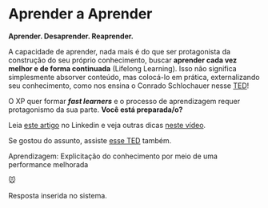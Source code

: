 # Aprender a Aprender



**Aprender. Desaprender. Reaprender.**

A capacidade de aprender, nada mais é do que ser protagonista da construção do seu próprio conhecimento, buscar **aprender cada vez melhor e de forma continuada** (Lifelong Learning). Isso não significa simplesmente absorver conteúdo, mas colocá-lo em prática, externalizando seu conhecimento, como nos ensina o Conrado Schlochauer nesse [TED](https://www.youtube.com/watch?v=_wfpqGBTad8)!


O XP quer formar ***fast learners*** e o processo de aprendizagem requer protagonismo da sua parte. **Você está preparada/o?** 

Leia [este artigo](https://www.linkedin.com/pulse/aprender-vivendo-viver-aprendendo-victor-feitosa/) no Linkedin e veja outras dicas [neste vídeo](https://www.youtube.com/watch?v=UvR5UhwKX38). 

Se gostou do assunto, assiste [esse TED](https://www.ted.com/talks/john_green_the_nerd_s_guide_to_learning_everything_online?language=pt-br) também.



Aprendizagem: Explicitação do conhecimento por meio de uma performance melhorada



:mouse:

Resposta inserida no sistema.





